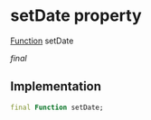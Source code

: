 


# setDate property







[Function](https://api.flutter.dev/flutter/dart-core/Function-class.html) setDate
  
_<span class="feature">final</span>_






## Implementation

```dart
final Function setDate;
```







